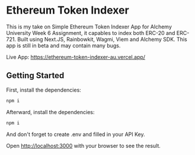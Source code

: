 # Ethereum Token Indexer

This is my take on Simple Ethereum Token Indexer App for Alchemy University Week 6 Assignment,
it capables to index both ERC-20 and ERC-721. Built using Next.JS, Rainbowkit, Wagmi, Viem and Alchemy SDK. This app is still in beta and may contain many bugs.

Live App: https://ethereum-token-indexer-au.vercel.app/

## Getting Started

First, install the dependencies:

```bash
npm i
```

Afterward, install the dependencies:

```bash
npm i
```

And don't forget to create .env and filled in your API Key.

Open [http://localhost:3000](http://localhost:3000) with your browser to see the result.
